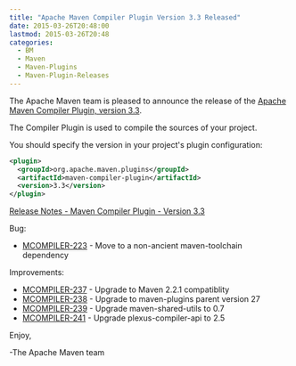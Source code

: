 ```yaml
---
title: "Apache Maven Compiler Plugin Version 3.3 Released"
date: 2015-03-26T20:48:00
lastmod: 2015-03-26T20:48
categories:
  - BM
  - Maven
  - Maven-Plugins
  - Maven-Plugin-Releases
---
```

The Apache Maven team is pleased to announce the release of the 
[Apache Maven Compiler Plugin, version 3.3](http://maven.apache.org/plugins/maven-compiler-plugin/).

The Compiler Plugin is used to compile the sources of your project. 


You should specify the version in your project's plugin configuration:

```xml
<plugin>
  <groupId>org.apache.maven.plugins</groupId>
  <artifactId>maven-compiler-plugin</artifactId>
  <version>3.3</version>
</plugin>
```

<!-- more -->

[Release Notes - Maven Compiler Plugin - Version 3.3](http://jira.codehaus.org/secure/ReleaseNote.jspa?projectId=11130&version=20684)

Bug:

 * [MCOMPILER-223](https://issues.apache.org/jira/browse/MCOMPILER-223) - Move to a non-ancient maven-toolchain dependency

Improvements:

 * [MCOMPILER-237](https://issues.apache.org/jira/browse/MCOMPILER-237) - Upgrade to Maven 2.2.1 compatiblity
 * [MCOMPILER-238](https://issues.apache.org/jira/browse/MCOMPILER-238) - Upgrade to maven-plugins parent version 27
 * [MCOMPILER-239](https://issues.apache.org/jira/browse/MCOMPILER-239) - Upgrade maven-shared-utils to 0.7
 * [MCOMPILER-241](https://issues.apache.org/jira/browse/MCOMPILER-241) - Upgrade plexus-compiler-api to 2.5

Enjoy,

-The Apache Maven team


